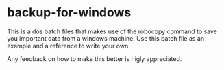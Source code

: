 # backup-for-windows
This is a dos batch files that makes use of the robocopy command to save you important
data from a windows machine. Use this batch file as an example and a reference to write
your own. 

Any feedback on how to make this better is higly appreciated.
